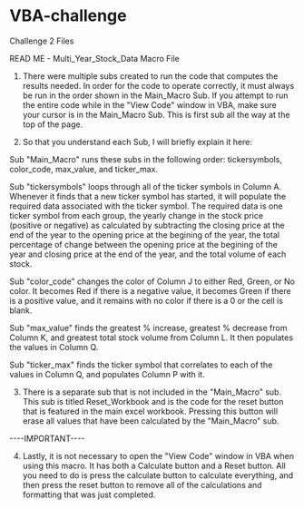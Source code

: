 # VBA-challenge
Challenge 2 Files

READ ME - Multi_Year_Stock_Data Macro File

1. There were multiple subs created to run the code that computes the results needed. In order for the code to operate correctly,
it must always be run in the order shown in the Main_Macro Sub. If you attempt to run the entire code while in the "View Code" window
in VBA, make sure your cursor is in the Main_Macro Sub. This is first sub all the way at the top of the page. 

2. So that you understand each Sub, I will briefly explain it here:

Sub "Main_Macro" runs these subs in the following order: tickersymbols,
color_code, max_value, and ticker_max. 

Sub "tickersymbols" loops through all of the ticker symbols in Column A. Whenever it finds that a new 
ticker symbol has started, it will populate the required data associated with the ticker symbol. The required data is one ticker symbol from each
group, the yearly change in the stock price (positive or negative) as calculated by subtracting the closing price at the end of the year to the
opening price at the begining of the year, the total percentage of change between the opening price at the begining of the year and closing price
at the end of the year, and the total volume of each stock.    

Sub "color_code" changes the color of Column J to either Red, Green, or No color. It becomes Red if there is a negative value, it becomes Green if
there is a positive value, and it remains with no color if there is a 0 or the cell is blank. 

Sub "max_value" finds the greatest % increase, greatest % decrease from Column K, and greatest total stock volume from Column L. It then populates the 
values in Column Q. 

Sub "ticker_max" finds the ticker symbol that correlates to each of the values in Column Q, and populates Column P with it. 

3. There is a separate sub that is not included in the "Main_Macro" sub. This sub is titled Reset_Workbook and is the code for the reset button that is 
featured in the main excel workbook. Pressing this button will erase all values that have been calculated by the "Main_Macro" sub. 


----IMPORTANT----

4. Lastly, it is not necessary to open the "View Code" window in VBA when using this macro. It has both a Calculate button and a Reset button. All you need to do is
press the calculate button to calculate everything, and then press the reset button to remove all of the calculations and formatting that was just completed. 
